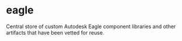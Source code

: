 # eagle
Central store of custom Autodesk Eagle component libraries and other artifacts that have been vetted for reuse.
